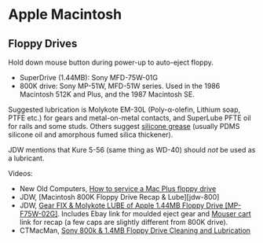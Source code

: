 Apple Macintosh
===============

Floppy Drives
-------------

Hold down mouse button during power-up to auto-eject floppy.

- SuperDrive (1.44MB): Sony MFD-75W-01G
- 800K drive: Sony MP-51W, MFD-51W series. Used in the 1986 Macintosh 512K
  and Plus, and the 1987 Macintosh SE.

Suggested lubrication is Molykote EM-30L (Poly-α-olefin, Lithium soap, PTFE
etc.) for gears and metal-on-metal contacts, and SuperLube PFTE oil for
rails and some studs. Others suggest [silicone grease][] (usually PDMS
silicone oil and amorphous fumed silica thickener).

JDW mentions that Kure 5-56 (same thing as WD-40) should _not_ be used
as a lubricant.

Videos:
- New Old Computers, [How to service a Mac Plus floppy drive][noc]
- JDW, [Macintosh 800K Floppy Drive Recap & Lube][jdw-800]
- JDW, [Gear FIX & Molykote LUBE of Apple 1.44MB Floppy Drive
  [MP-F75W-02G]][jdw-1440]. Includes Ebay link for moulded eject gear and
  [Mouser cart][jdw-1440-cart] link for recap (a few caps are slightly
  different from 800K drive).
- CTMacMan, [Sony 800k & 1.4MB Floppy Drive Cleaning and Lubrication][ctmm]



<!-------------------------------------------------------------------->
[Molykote EM-30L]: https://www.ulbrich.at/chemical-technical-products/aut/TDS_MOLYKOTE_EM_30L.pdf
[ctmm]: https://www.youtube.com/watch?v=qLyzjHTukos
[jdw-1440-cart]: https://www.mouser.com/ProjectManager/ProjectDetail.aspx?AccessID=18092c06e8
[jdw-1440]: https://www.youtube.com/watch?v=ia513LCN7jY
[noc]: https://www.youtube.com/watch?v=1yH9OF92fE8
[silicone grease]: https://en.wikipedia.org/wiki/Silicone_grease
